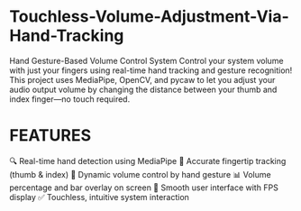# Touchless-Volume-Adjustment-Via-Hand-Tracking
Hand Gesture-Based Volume Control System
Control your system volume with just your fingers using real-time hand tracking and gesture recognition! This project uses MediaPipe, OpenCV, and pycaw to let you adjust your audio output volume by changing the distance between your thumb and index finger—no touch required.
# FEATURES
🔍 Real-time hand detection using MediaPipe
🎯 Accurate fingertip tracking (thumb & index)
🔄 Dynamic volume control by hand gesture
📊 Volume percentage and bar overlay on screen
🧠 Smooth user interface with FPS display
✅ Touchless, intuitive system interaction
